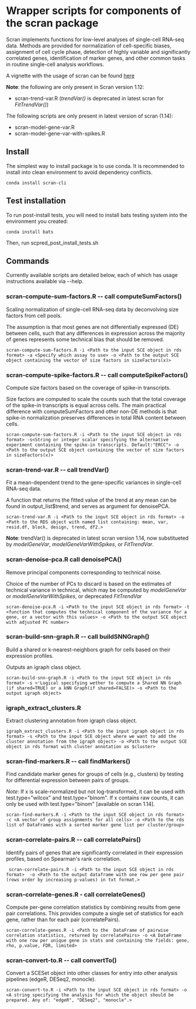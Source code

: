 # Wrapper scripts for components of the scran package

Scran implements functions for low-level analyses of single-cell RNA-seq data. Methods are provided for normalization of cell-specific biases, assignment of cell cycle phase, detection of highly variable and significantly correlated genes, identification of marker genes, and other common tasks in routine single-cell analysis workflows.

A vignette with the usage of scran can be found [here](https://bioconductor.org/packages/release/bioc/vignettes/scran/inst/doc/scran.html) 

**Note**: the following are only present in Scran version 1.12: 
- scran-trend-var.R (*trendVar()* is deprecated in latest scran for *FitTrendVar()*)

The following scripts are only present in latest version of scran (1.14):
- scran-model-gene-var.R 
- scran-model-gene-var-with-spikes.R

## Install
The simplest way to install package is to use conda. It is recommended to install into clean environment to avoid dependency conflicts.
```
conda install scran-cli
```

## Test installation
To run post-install tests, you will need to install bats testing system into the environment you created:
```
conda install bats
```
Then, run scpred_post_install_tests.sh

## Commands

Currently available scripts are detailed below, each of which has usage instructions available via --help.

### scran-compute-sum-factors.R -- call computeSumFactors()

Scaling normalization of single-cell RNA-seq data by deconvolving size factors from cell pools. 

The assumption is that most genes are not differentially expressed (DE) between cells, 
such that any differences in expression across the majority of genes represents some technical bias that should be removed.

```
scran-compute-sum-factors.R -i <Path to the input SCE object in rds format> -a <Specify which assay to use> -o <Path to the output SCE object containing the vector of size factors in sizeFactors(x)>
```

### scran-compute-spike-factors.R -- call computeSpikeFactors()

Compute size factors based on the coverage of spike-in transcripts. 

Size factors are computed to scale the counts such that the total coverage of the spike-in transcripts is equal across cells. The main practical difference with computeSumFactors and other non-DE methods is that spike-in normalization preserves differences in total RNA content between cells.

```
scran-compute-sum-factors.R -i <Path to the input SCE object in rds format> -s<String or integer scalar specifying the alternative experiment containing the spike-in transcripts. Default:"ERCC"> -o <Path to the output SCE object containing the vector of size factors in sizeFactors(x)>
```
### scran-trend-var.R -- call trendVar()

Fit a mean-dependent trend to the gene-specific variances in single-cell RNA-seq data.

A function that returns the fitted value of the trend at any mean can be found in  output_list$trend, and serves as argument for denoisePCA.
```
scran-trend-var.R -i <Path to the input SCE object in rds format> -o <Path to the RDS object with named list containing: mean, var, resid.df, block, design, trend, df2.>
```
**Note**: trendVar() is deprecated in latest scran version 1.14, now substitueted by *modelGeneVar*,  *modelGeneVarWithSpikes*, or *FitTrendVar*. 

### scran-denoise-pca.R call denoisePCA()

Remove principal components corresponding to technical noise. 

Choice of the number of PCs to discard is based on the estimates of technical variance in technical, which may be computed by *modelGeneVar* or *modelGeneVarWithSpikes*, or deprecated *FitTrendVar*

```
scran-denoise-pca.R -i <Path to the input SCE object in rds format> -t <function that computes the technical component of the variance for a gene, or a vector with this values> -o <Path to the output SCE object with adjusted PC number>
```

### scran-build-snn-graph.R -- call buildSNNGraph()

Build a shared or k-nearest-neighbors graph for cells based on their expression profiles. 

Outputs an igraph class object. 

```
scran-build-snn-graph.R -i <Path to the input SCE object in rds format> -s <'Logical specifying wether to compute a Shared NN Graph (if shared=TRUE) or a kNN Graph(if shared=FALSE)> -o <Path to the output igraph object>
```

### igraph_extract_clusters.R 

Extract clustering annotation from igraph class object.

```
igraph_extract_clusters.R -i <Path to the input igraph object in rds format> -s <Path to the input SCE object where we want to add the cluster annotation from the igraph object> -o <Path to the output SCE object in rds format with cluster annotation as $cluster>
```


### scran-find-markers.R -- call findMarkers()

Find candidate marker genes for groups of cells (e.g., clusters) by testing for differential expression between pairs of groups. 

*Note*: If x is scale-normalized but not log-transformed, it can be used with test.type="wilcox" and test.type="binom". If x contains raw counts, it can only be used with test.type="binom" [available on scran 1.14].

```
scran-find-markers.R -i <Path to the input SCE object in rds format>  -c <A vector of group assignments for all cells> -o <Path to the rds  list of DataFrames with a sorted marker gene list per cluster/group>
```

### scran-correlate-pairs.R -- call correlatePairs()

Identify pairs of genes that are significantly correlated in their expression profiles, based on Spearman's rank correlation. 
```
 scran-correlate-pairs.R -i <Path to the input SCE object in rds format>  -o <Path to the output dataframe with one row per gene pair (rows order by increasing p-values) in txt format.>
```

### scran-correlate-genes.R - call correlateGenes()

Compute per-gene correlation statistics by combining results from gene pair correlations. 
This provides compute a single set of statistics for each gene, rather than for each pair (correlatePairs).

```
scran-correlate-genes.R -i <Path to the  DataFrame of pairwise correlation statistics, returned by correlatePairs> -o <A DataFrame with one row per unique gene in stats and containing the fields: gene, rho, p.value, FDR, limited>
```

### scran-convert-to.R -- call convertTo()

Convert a SCESet object into other classes for entry into other analysis pipelines (edgeR, DESeq2, monocle).  

```
scran-convert-to.R -i <Path to the input SCE object in rds format> -o <A string specifying the analysis for which the object should be prepared. Any of: "edgeR", "DESeq2", "monocle".>
```


